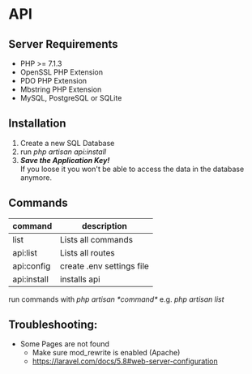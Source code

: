 # API

## Server Requirements
* PHP >= 7.1.3
* OpenSSL PHP Extension
* PDO PHP Extension
* Mbstring PHP Extension
* MySQL, PostgreSQL or SQLite

## Installation
1. Create a new SQL Database
2. run *php artisan api:install*
3. ***Save the Application Key!*** \
If you loose it you won't be able to access the data in the database anymore.

## Commands
| command | description |
| --- |---|
| list | Lists all commands |
| api:list | Lists all routes |
| api:config | create .env settings file
| api:install | installs api

run commands with *php artisan \*command\** e.g. *php artisan list*

## Troubleshooting:
* Some Pages are not found
  * Make sure mod_rewrite is enabled (Apache)
  * https://laravel.com/docs/5.8#web-server-configuration